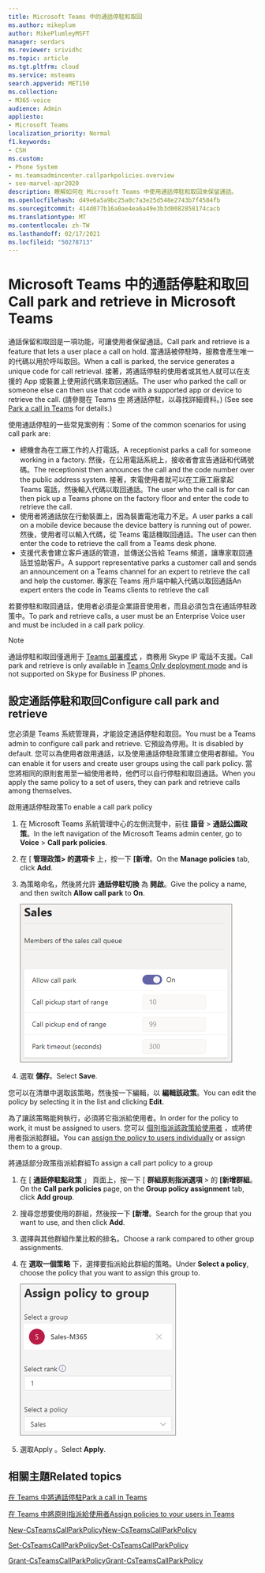 ```yaml
---
title: Microsoft Teams 中的通話停駐和取回
ms.author: mikeplum
author: MikePlumleyMSFT
manager: serdars
ms.reviewer: srividhc
ms.topic: article
ms.tgt.pltfrm: cloud
ms.service: msteams
search.appverid: MET150
ms.collection:
- M365-voice
audience: Admin
appliesto:
- Microsoft Teams
localization_priority: Normal
f1.keywords:
- CSH
ms.custom:
- Phone System
- ms.teamsadmincenter.callparkpolicies.overview
- seo-marvel-apr2020
description: 瞭解如何在 Microsoft Teams 中使用通話停駐和取回來保留通話。
ms.openlocfilehash: d49e6a5a9bc25a0c7a3e25d548e2743b7f4584fb
ms.sourcegitcommit: 414d077b16a0ae4ea6a49e3b3d0082858174cacb
ms.translationtype: MT
ms.contentlocale: zh-TW
ms.lasthandoff: 02/17/2021
ms.locfileid: "50278713"
---
```

# <a name="call-park-and-retrieve-in-microsoft-teams"></a><span data-ttu-id="f8b27-103">Microsoft Teams 中的通話停駐和取回</span><span class="sxs-lookup"><span data-stu-id="f8b27-103">Call park and retrieve in Microsoft Teams</span></span>

<span data-ttu-id="f8b27-104">通話保留和取回是一項功能，可讓使用者保留通話。</span><span class="sxs-lookup"><span data-stu-id="f8b27-104">Call park and retrieve is a feature that lets a user place a call on hold.</span></span> <span data-ttu-id="f8b27-105">當通話被停駐時，服務會產生唯一的代碼以用於呼叫取回。</span><span class="sxs-lookup"><span data-stu-id="f8b27-105">When a call is parked, the service generates a unique code for call retrieval.</span></span> <span data-ttu-id="f8b27-106">接著，將通話停駐的使用者或其他人就可以在支援的 App 或裝置上使用該代碼來取回通話。</span><span class="sxs-lookup"><span data-stu-id="f8b27-106">The user who parked the call or someone else can then use that code with a supported app or device to retrieve the call.</span></span> <span data-ttu-id="f8b27-107"> (請參閱在 Teams [中](https://support.office.com/article/park-a-call-in-teams-8538c063-d676-4e9a-8045-fc3b7299bb2f) 將通話停駐，以尋找詳細資料。) </span><span class="sxs-lookup"><span data-stu-id="f8b27-107">(See see [Park a call in Teams](https://support.office.com/article/park-a-call-in-teams-8538c063-d676-4e9a-8045-fc3b7299bb2f) for details.)</span></span>

<span data-ttu-id="f8b27-108">使用通話停駐的一些常見案例有：</span><span class="sxs-lookup"><span data-stu-id="f8b27-108">Some of the common scenarios for using call park are:</span></span>

- <span data-ttu-id="f8b27-109">總機會為在工廠工作的人打電話。</span><span class="sxs-lookup"><span data-stu-id="f8b27-109">A receptionist parks a call for someone working in a factory.</span></span> <span data-ttu-id="f8b27-110">然後，在公用電話系統上，接收者會宣告通話和代碼號碼。</span><span class="sxs-lookup"><span data-stu-id="f8b27-110">The receptionist then announces the call and the code number over the public address system.</span></span> <span data-ttu-id="f8b27-111">接著，來電使用者就可以在工廠工廠拿起 Teams 電話，然後輸入代碼以取回通話。</span><span class="sxs-lookup"><span data-stu-id="f8b27-111">The user who the call is for can then pick up a Teams phone on the factory floor and enter the code to retrieve the call.</span></span>
- <span data-ttu-id="f8b27-112">使用者將通話放在行動裝置上，因為裝置電池電力不足。</span><span class="sxs-lookup"><span data-stu-id="f8b27-112">A user parks a call on a mobile device because the device battery is running out of power.</span></span> <span data-ttu-id="f8b27-113">然後，使用者可以輸入代碼，從 Teams 電話機取回通話。</span><span class="sxs-lookup"><span data-stu-id="f8b27-113">The user can then enter the code to retrieve the call from a Teams desk phone.</span></span>
- <span data-ttu-id="f8b27-114">支援代表會建立客戶通話的管道，並傳送公告給 Teams 頻道，讓專家取回通話並協助客戶。</span><span class="sxs-lookup"><span data-stu-id="f8b27-114">A support representative parks a customer call and sends an announcement on a Teams channel for an expert to retrieve the call and help the customer.</span></span> <span data-ttu-id="f8b27-115">專家在 Teams 用戶端中輸入代碼以取回通話</span><span class="sxs-lookup"><span data-stu-id="f8b27-115">An expert enters the code in Teams clients to retrieve the call</span></span>

<span data-ttu-id="f8b27-116">若要停駐和取回通話，使用者必須是企業語音使用者，而且必須包含在通話停駐政策中。</span><span class="sxs-lookup"><span data-stu-id="f8b27-116">To park and retrieve calls, a user must be an Enterprise Voice user and must be included in a call park policy.</span></span>

> [!NOTE]
> <span data-ttu-id="f8b27-117">通話停駐和取回僅適用于 [Teams 部署模式](teams-and-skypeforbusiness-coexistence-and-interoperability.md) ，商務用 Skype IP 電話不支援。</span><span class="sxs-lookup"><span data-stu-id="f8b27-117">Call park and retrieve is only available in [Teams Only deployment mode](teams-and-skypeforbusiness-coexistence-and-interoperability.md) and is not supported on Skype for Business IP phones.</span></span>

## <a name="configure-call-park-and-retrieve"></a><span data-ttu-id="f8b27-118">設定通話停駐和取回</span><span class="sxs-lookup"><span data-stu-id="f8b27-118">Configure call park and retrieve</span></span>

<span data-ttu-id="f8b27-119">您必須是 Teams 系統管理員，才能設定通話停駐和取回。</span><span class="sxs-lookup"><span data-stu-id="f8b27-119">You must be a Teams admin to configure call park and retrieve.</span></span> <span data-ttu-id="f8b27-120">它預設為停用。</span><span class="sxs-lookup"><span data-stu-id="f8b27-120">It is disabled by default.</span></span> <span data-ttu-id="f8b27-121">您可以為使用者啟用通話，以及使用通話停駐政策建立使用者群組。</span><span class="sxs-lookup"><span data-stu-id="f8b27-121">You can enable it for users and create user groups using the call park policy.</span></span> <span data-ttu-id="f8b27-122">當您將相同的原則套用至一組使用者時，他們可以自行停駐和取回通話。</span><span class="sxs-lookup"><span data-stu-id="f8b27-122">When you apply the same policy to a set of users, they can park and retrieve calls among themselves.</span></span>

<span data-ttu-id="f8b27-123">啟用通話停駐政策</span><span class="sxs-lookup"><span data-stu-id="f8b27-123">To enable a call park policy</span></span>

1. <span data-ttu-id="f8b27-124">在 Microsoft Teams 系統管理中心的左側流覽中，前往 **語音**  >  **通話公園政策**。</span><span class="sxs-lookup"><span data-stu-id="f8b27-124">In the left navigation of the Microsoft Teams admin center, go to **Voice** > **Call park policies**.</span></span>
2. <span data-ttu-id="f8b27-125">在 [ **管理政策> 的選項卡** 上，按一下 **[新增**。</span><span class="sxs-lookup"><span data-stu-id="f8b27-125">On the **Manage policies** tab, click **Add**.</span></span>
3. <span data-ttu-id="f8b27-126">為策略命名，然後將允許 **通話停駐切換** 為 **開啟**。</span><span class="sxs-lookup"><span data-stu-id="f8b27-126">Give the policy a name, and then switch **Allow call park** to **On**.</span></span>

    ![通話停駐政策設定螢幕擷取畫面](media/call-park-add-policy.png)

4. <span data-ttu-id="f8b27-128">選取 **儲存**。</span><span class="sxs-lookup"><span data-stu-id="f8b27-128">Select **Save**.</span></span>

<span data-ttu-id="f8b27-129">您可以在清單中選取該策略，然後按一下編輯，以 **編輯該政策**。</span><span class="sxs-lookup"><span data-stu-id="f8b27-129">You can edit the policy by selecting it in the list and clicking **Edit**.</span></span>

<span data-ttu-id="f8b27-130">為了讓該策略能夠執行，必須將它指派給使用者。</span><span class="sxs-lookup"><span data-stu-id="f8b27-130">In order for the policy to work, it must be assigned to users.</span></span> <span data-ttu-id="f8b27-131">您可以 [個別指派該政策給使用者](assign-policies.md) ，或將使用者指派給群組。</span><span class="sxs-lookup"><span data-stu-id="f8b27-131">You can [assign the policy to users individually](assign-policies.md) or assign them to a group.</span></span>

<span data-ttu-id="f8b27-132">將通話部分政策指派給群組</span><span class="sxs-lookup"><span data-stu-id="f8b27-132">To assign a call part policy to a group</span></span>

1. <span data-ttu-id="f8b27-133">在 [ **通話停駐點政策** 」 頁面上，按一下 [ **群組原則指派選項** > 的 **[新增群組**。</span><span class="sxs-lookup"><span data-stu-id="f8b27-133">On the **Call park policies** page, on the **Group policy assignment** tab, click **Add group**.</span></span>
2. <span data-ttu-id="f8b27-134">搜尋您想要使用的群組，然後按一下 **[新增**。</span><span class="sxs-lookup"><span data-stu-id="f8b27-134">Search for the group that you want to use, and then click **Add**.</span></span>
3. <span data-ttu-id="f8b27-135">選擇與其他群組作業比較的排名。</span><span class="sxs-lookup"><span data-stu-id="f8b27-135">Choose a rank compared to other group assignments.</span></span>
4. <span data-ttu-id="f8b27-136">在 **選取一個策略** 下，選擇要指派給此群組的策略。</span><span class="sxs-lookup"><span data-stu-id="f8b27-136">Under **Select a policy**, choose the policy that you want to assign this group to.</span></span>

    ![公園政策圖像](media/call-park-assign-policy-to-group.png)

5. <span data-ttu-id="f8b27-138">選取Apply 。</span><span class="sxs-lookup"><span data-stu-id="f8b27-138">Select **Apply**.</span></span>

## <a name="related-topics"></a><span data-ttu-id="f8b27-139">相關主題</span><span class="sxs-lookup"><span data-stu-id="f8b27-139">Related topics</span></span>

[<span data-ttu-id="f8b27-140">在 Teams 中將通話停駐</span><span class="sxs-lookup"><span data-stu-id="f8b27-140">Park a call in Teams</span></span>](https://support.office.com/article/park-a-call-in-teams-8538c063-d676-4e9a-8045-fc3b7299bb2f)

[<span data-ttu-id="f8b27-141">在 Teams 中將原則指派給使用者</span><span class="sxs-lookup"><span data-stu-id="f8b27-141">Assign policies to your users in Teams</span></span>](assign-policies.md)

[<span data-ttu-id="f8b27-142">New-CsTeamsCallParkPolicy</span><span class="sxs-lookup"><span data-stu-id="f8b27-142">New-CsTeamsCallParkPolicy</span></span>](https://docs.microsoft.com/powershell/module/skype/new-csteamscallparkpolicy?view=skype-ps)

[<span data-ttu-id="f8b27-143">Set-CsTeamsCallParkPolicy</span><span class="sxs-lookup"><span data-stu-id="f8b27-143">Set-CsTeamsCallParkPolicy</span></span>](https://docs.microsoft.com/powershell/module/skype/set-csteamscallparkpolicy?view=skype-ps)

[<span data-ttu-id="f8b27-144">Grant-CsTeamsCallParkPolicy</span><span class="sxs-lookup"><span data-stu-id="f8b27-144">Grant-CsTeamsCallParkPolicy</span></span>](https://docs.microsoft.com/powershell/module/skype/grant-csteamscallparkpolicy?view=skype-ps)
